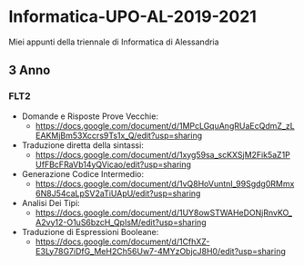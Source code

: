 # Informatica-UPO-AL-2019-2021
Miei appunti della triennale di Informatica di Alessandria


## 3 Anno

### FLT2
- Domande e Risposte Prove Vecchie: 
  - https://docs.google.com/document/d/1MPcLGquAngRUaEcQdmZ_zLEAKMjBm53Xccrs9Ts1x_Q/edit?usp=sharing
- Traduzione diretta della sintassi: 
  - https://docs.google.com/document/d/1xyg59sa_scKXSjM2Fik5aZ1PUfFBcFRaVb14yQVicao/edit?usp=sharing
- Generazione Codice Intermedio: 
  - https://docs.google.com/document/d/1vQ8HoVuntnI_99Sgdg0RMmx6N8J54caLpSV2aTiUApU/edit?usp=sharing
- Analisi Dei Tipi: 
  - https://docs.google.com/document/d/1UY8owSTWAHeDONjRnvKO_A2vy12-O1uS6bzcH_QpIsM/edit?usp=sharing
- Traduzione di Espressioni Booleane: 
  - https://docs.google.com/document/d/1CfhXZ-E3Ly78G7iDfG_MeH2Ch56Uw7-4MYzObjcJ8H0/edit?usp=sharing
